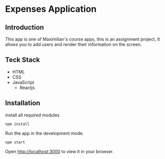 # Expenses Application

## Introduction

This app is one of Maximilian's course apps, this is an assignment project,
It allows you to add users and render their information on the screen.


## Teck Stack

- HTML
- CSS
- JavaScript
  - Reactjs



## Installation

install all required modules

```
npm install
```
Run the app in the development mode.

```
npm start
```

Open [http://localhost:3000](http://localhost:3000) to view it in your browser.




